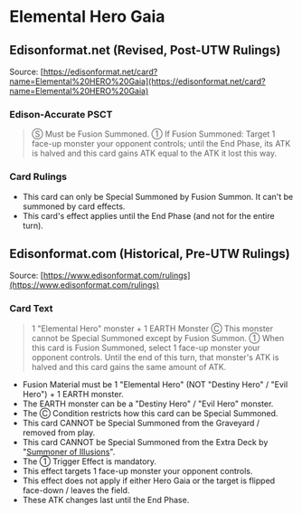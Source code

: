 # Elemental Hero Gaia

## Edisonformat.net (Revised, Post-UTW Rulings)

Source: [https://edisonformat.net/card?name=Elemental%20HERO%20Gaia](https://edisonformat.net/card?name=Elemental%20HERO%20Gaia)

### Edison-Accurate PSCT

> Ⓢ Must be Fusion Summoned.
> ① If Fusion Summoned: Target 1 face-up monster your opponent controls; until the End Phase, its ATK is halved and this card gains ATK equal to the ATK it lost this way.

### Card Rulings

*   This card can only be Special Summoned by Fusion Summon. It can't be summoned by card effects.
*   This card's effect applies until the End Phase (and not for the entire turn).


## Edisonformat.com (Historical, Pre-UTW Rulings)

Source: [https://www.edisonformat.com/rulings](https://www.edisonformat.com/rulings)

### Card Text

> 1 "Elemental Hero" monster + 1 EARTH Monster
Ⓒ This monster cannot be Special Summoned except by Fusion Summon. ① When this card is Fusion Summoned, select 1 face-up monster your opponent controls. Until the end of this turn, that monster's ATK is halved and this card gains the same amount of ATK.

*   Fusion Material must be 1 "Elemental Hero" (NOT "Destiny Hero" / "Evil Hero") + 1 EARTH monster.
*   The EARTH monster can be a "Destiny Hero" / "Evil Hero" monster.
*   The Ⓒ Condition restricts how this card can be Special Summoned.
*   This card CANNOT be Special Summoned from the Graveyard / removed from play.
*   This card CANNOT be Special Summoned from the Extra Deck by "[Summoner of Illusions](https://yugipedia.com/wiki/Summoner_of_Illusions)".
*   The ① Trigger Effect is mandatory.
*   This effect targets 1 face-up monster your opponent controls.
*   This effect does not apply if either Hero Gaia or the target is flipped face-down / leaves the field.
*   These ATK changes last until the End Phase.


